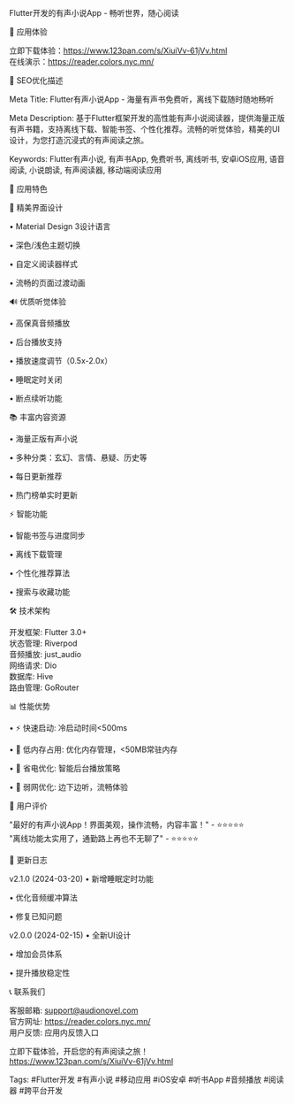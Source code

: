 

Flutter开发的有声小说App - 畅听世界，随心阅读

📱 应用体验

立即下载体验：https://www.123pan.com/s/XiuiVv-61jVv.html  
在线演示：https://reader.colors.nyc.mn/

🎯 SEO优化描述

Meta Title: Flutter有声小说App - 海量有声书免费听，离线下载随时随地畅听

Meta Description: 基于Flutter框架开发的高性能有声小说阅读器，提供海量正版有声书籍，支持离线下载、智能书签、个性化推荐。流畅的听觉体验，精美的UI设计，为您打造沉浸式的有声阅读之旅。

Keywords: Flutter有声小说, 有声书App, 免费听书, 离线听书, 安卓iOS应用, 语音阅读, 小说朗读, 有声阅读器, 移动端阅读应用

📖 应用特色

🎨 精美界面设计

• Material Design 3设计语言

• 深色/浅色主题切换

• 自定义阅读器样式

• 流畅的页面过渡动画

🔊 优质听觉体验

• 高保真音频播放

• 后台播放支持

• 播放速度调节（0.5x-2.0x）

• 睡眠定时关闭

• 断点续听功能

📚 丰富内容资源

• 海量正版有声小说

• 多种分类：玄幻、言情、悬疑、历史等

• 每日更新推荐

• 热门榜单实时更新

⚡ 智能功能

• 智能书签与进度同步

• 离线下载管理

• 个性化推荐算法

• 搜索与收藏功能

🛠 技术架构

开发框架: Flutter 3.0+  
状态管理: Riverpod  
音频播放: just_audio  
网络请求: Dio  
数据库: Hive  
路由管理: GoRouter  

📊 性能优势

• ⚡ 快速启动: 冷启动时间<500ms

• 💾 低内存占用: 优化内存管理，<50MB常驻内存

• 🔋 省电优化: 智能后台播放策略

• 📶 弱网优化: 边下边听，流畅体验

🌟 用户评价

"最好的有声小说App！界面美观，操作流畅，内容丰富！" - ⭐⭐⭐⭐⭐  
"离线功能太实用了，通勤路上再也不无聊了" - ⭐⭐⭐⭐⭐  

🔄 更新日志

v2.1.0 (2024-03-20)
• 新增睡眠定时功能

• 优化音频缓冲算法

• 修复已知问题

v2.0.0 (2024-02-15)
• 全新UI设计

• 增加会员体系

• 提升播放稳定性

📞 联系我们

客服邮箱: support@audionovel.com  
官方网址: https://reader.colors.nyc.mn/  
用户反馈: 应用内反馈入口

立即下载体验，开启您的有声阅读之旅！  
https://www.123pan.com/s/XiuiVv-61jVv.html

Tags: #Flutter开发 #有声小说 #移动应用 #iOS安卓 #听书App #音频播放 #阅读器 #跨平台开发
